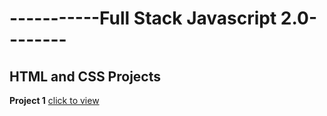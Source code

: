 # -----------Full Stack Javascript 2.0--------

## HTML and CSS Projects

**Project 1**  [click to view](https://mywebbie.netlify.app)
